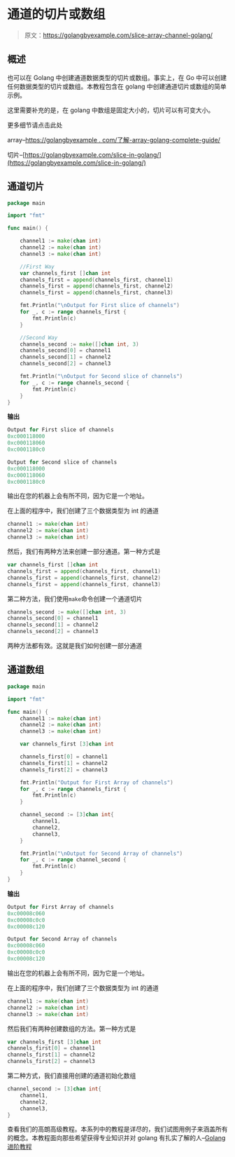 # 通道的切片或数组

> 原文：<https://golangbyexample.com/slice-array-channel-golang/>

## **概述**

也可以在 Golang 中创建通道数据类型的切片或数组。事实上，在 Go 中可以创建任何数据类型的切片或数组。本教程包含在 golang 中创建通道切片或数组的简单示例。

这里需要补充的是，在 golang 中数组是固定大小的，切片可以有可变大小。

更多细节请点击此处

array–[https://golangbyexample . com/了解-array-golang-complete-guide/](https://golangbyexample.com/understanding-array-golang-complete-guide/)

切片–[https://golangbyexample.com/slice-in-golang/](https://golangbyexample.com/slice-in-golang/)

## **通道切片**

```go
package main

import "fmt"

func main() {

	channel1 := make(chan int)
	channel2 := make(chan int)
	channel3 := make(chan int)

	//First Way
	var channels_first []chan int
	channels_first = append(channels_first, channel1)
	channels_first = append(channels_first, channel2)
	channels_first = append(channels_first, channel3)

	fmt.Println("\nOutput for First slice of channels")
	for _, c := range channels_first {
		fmt.Println(c)
	}

	//Second Way
	channels_second := make([]chan int, 3)
	channels_second[0] = channel1
	channels_second[1] = channel2
	channels_second[2] = channel3

	fmt.Println("\nOutput for Second slice of channels")
	for _, c := range channels_second {
		fmt.Println(c)
	}
}
```

**输出**

```go
Output for First slice of channels
0xc000118000
0xc000118060
0xc0001180c0

Output for Second slice of channels
0xc000118000
0xc000118060
0xc0001180c0
```

输出在您的机器上会有所不同，因为它是一个地址。

在上面的程序中，我们创建了三个数据类型为 int 的通道

```go
channel1 := make(chan int)
channel2 := make(chan int)
channel3 := make(chan int)
```

然后，我们有两种方法来创建一部分通道。第一种方式是

```go
var channels_first []chan int
channels_first = append(channels_first, channel1)
channels_first = append(channels_first, channel2)
channels_first = append(channels_first, channel3)
```

第二种方法，我们使用`make`命令创建一个通道切片

```go
channels_second := make([]chan int, 3)
channels_second[0] = channel1
channels_second[1] = channel2
channels_second[2] = channel3
```

两种方法都有效。这就是我们如何创建一部分通道

## **通道数组**

```go
package main

import "fmt"

func main() {
	channel1 := make(chan int)
	channel2 := make(chan int)
	channel3 := make(chan int)

	var channels_first [3]chan int

	channels_first[0] = channel1
	channels_first[1] = channel2
	channels_first[2] = channel3

	fmt.Println("Output for First Array of channels")
	for _, c := range channels_first {
		fmt.Println(c)
	}

	channel_second := [3]chan int{
		channel1,
		channel2,
		channel3,
	}

	fmt.Println("\nOutput for Second Array of channels")
	for _, c := range channel_second {
		fmt.Println(c)
	}
}
```

**输出**

```go
Output for First Array of channels
0xc00008c060
0xc00008c0c0
0xc00008c120

Output for Second Array of channels
0xc00008c060
0xc00008c0c0
0xc00008c120
```

输出在您的机器上会有所不同，因为它是一个地址。

在上面的程序中，我们创建了三个数据类型为 int 的通道

```go
channel1 := make(chan int)
channel2 := make(chan int)
channel3 := make(chan int)
```

然后我们有两种创建数组的方法。第一种方式是

```go
var channels_first [3]chan int
channels_first[0] = channel1
channels_first[1] = channel2
channels_first[2] = channel3
```

第二种方式，我们直接用创建的通道初始化数组

```go
channel_second := [3]chan int{
	channel1,
	channel2,
	channel3,
}
```

查看我们的高朗高级教程。本系列中的教程是详尽的，我们试图用例子来涵盖所有的概念。本教程面向那些希望获得专业知识并对 golang 有扎实了解的人–[Golang 进阶教程](https://golangbyexample.com/golang-comprehensive-tutorial/)

